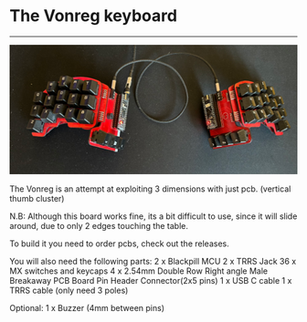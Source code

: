 # The Vonreg keyboard
---------------------

![Vonreg](vonreg.png)

The Vonreg is an attempt at exploiting 3 dimensions with just pcb.
(vertical thumb cluster)

N.B: Although this board works fine, its a bit difficult to use,
since it will slide around, due to only 2 edges touching the table.

To build it you need to order pcbs, check out the releases.

You will also need the following parts:
2 x Blackpill MCU
2 x TRRS Jack
36 x MX switches and keycaps
4 x 2.54mm Double Row Right angle Male Breakaway PCB Board Pin Header Connector(2x5 pins)
1 x USB C cable
1 x TRRS cable (only need 3 poles)

Optional:
1 x Buzzer (4mm between pins)
